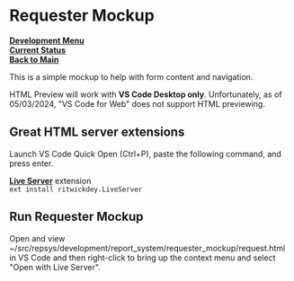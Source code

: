 # Requester Mockup

**[Development Menu](../menu.md)**\
**[Current Status](../../status/weekly/current_status.md)**\
**[Back to Main](../../../README.md)**

This is a simple mockup to help with form content and navigation.

HTML Preview will work with **VS Code Desktop only**. Unfortunately, as of 05/03/2024, "VS Code for Web" does not support HTML previewing.

## Great HTML server extensions

Launch VS Code Quick Open (Ctrl+P), paste the following command, and press enter.

**[Live Server](https://marketplace.visualstudio.com/items?itemName=ritwickdey.LiveServer)** extension\
```ext install ritwickdey.LiveServer```

## Run Requester Mockup

Open and view ~/src/repsys/development/report_system/requester_mockup/request.html in VS Code and then right-click to bring up the context menu and select "Open with Live Server".
